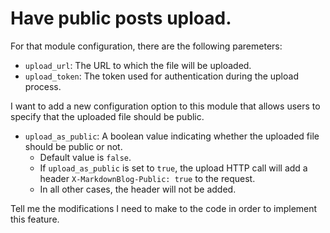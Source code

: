 # Have public posts upload.

For that module configuration, there are the following paremeters:

- `upload_url`: The URL to which the file will be uploaded.
- `upload_token`: The token used for authentication during the upload process.

I want to add a new configuration option to this module that allows users to specify that the uploaded file should be public.

- `upload_as_public`: A boolean value indicating whether the uploaded file should be public or not.
    - Default value is `false`.
    - If `upload_as_public` is set to `true`, the upload HTTP call will add a header `X-MarkdownBlog-Public: true` to the request.
    - In all other cases, the header will not be added. 

Tell me the modifications I need to make to the code in order to implement this feature.
